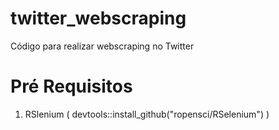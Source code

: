 # twitter_webscraping
Código para realizar webscraping no Twitter

<h1> Pré Requisitos </h1>

<ol> 
  <li> RSlenium ( devtools::install_github("ropensci/RSelenium") )
